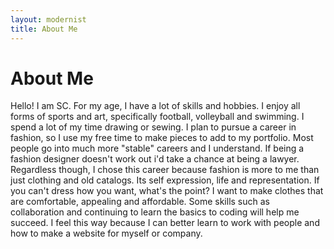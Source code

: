 ```yaml
---
layout: modernist
title: About Me
---
```

# About Me
Hello! I am SC.
For my age, I have a lot of skills and hobbies. I enjoy all forms of sports and art, specifically football, volleyball and swimming. I spend a lot of my time drawing or sewing. I plan to pursue a career in fashion, so I use my free time to make pieces to add to my portfolio. Most people go into much more "stable" careers and I understand. If being a fashion designer doesn't work out i'd take a chance at being a lawyer. Regardless though, I chose this career because fashion is more to me than just clothing and old catalogs. Its self expression, life and representation. If you can't dress how you want, what's the point? 
I want to make clothes that are comfortable, appealing and affordable. Some skills such as collaboration and continuing to learn the basics to coding will help me succeed. I feel this way because I can better learn to work with people and how to make a website for myself or company.
